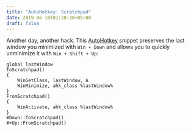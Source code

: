 ```yaml
---
title: "AutoHotkey: Scratchpad"
date: 2019-06-10T01:28:30+05:00
draft: false
---
```


Another day, another hack. This [AutoHotkey][AHK] snippet preserves the last
window you minimized with `Win + Down` and allows you to quickly unminimize it
with `Win + Shift + Up`:

    global lastWindow
    ToScratchpad()
    {
        WinGetClass, lastWindow, A
        WinMinimize, ahk_class %lastWindow%
    }
    FromScratchpad()
    {
        WinActivate, ahk_class %lastWindow%
    }
    #Down::ToScratchpad()
    #+Up::FromScratchpad()

[AHK]: https://autohotkey.com "a brilliant program for system automation"
